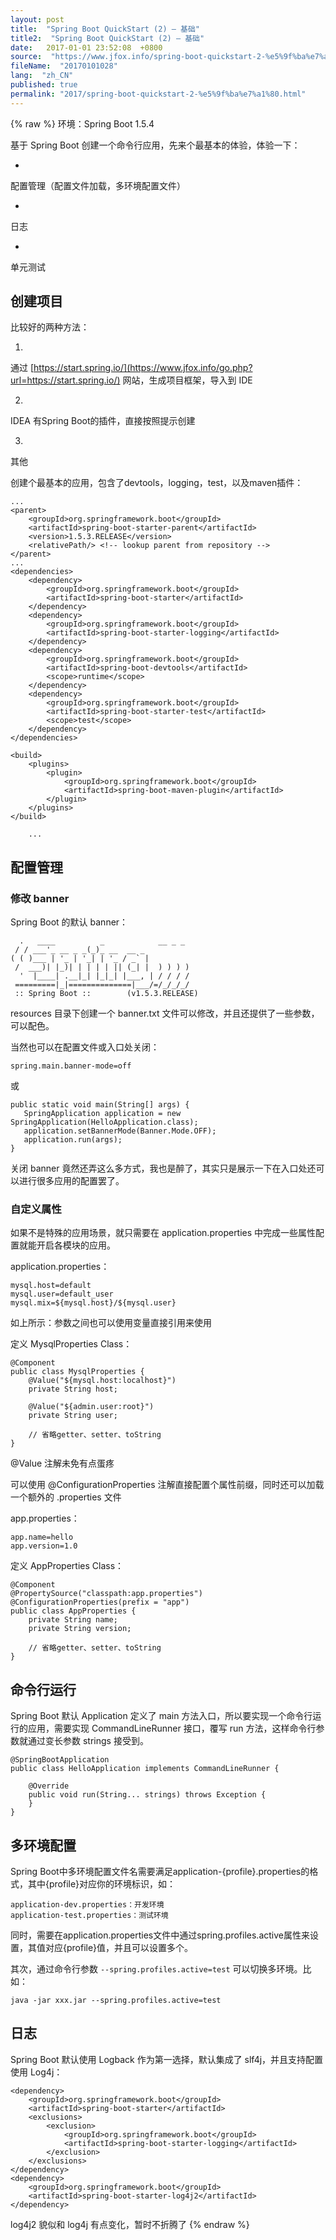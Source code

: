 ```yaml
---
layout: post
title:  "Spring Boot QuickStart (2) – 基础"
title2:  "Spring Boot QuickStart (2) – 基础"
date:   2017-01-01 23:52:08  +0800
source:  "https://www.jfox.info/spring-boot-quickstart-2-%e5%9f%ba%e7%a1%80.html"
fileName:  "20170101028"
lang:  "zh_CN"
published: true
permalink: "2017/spring-boot-quickstart-2-%e5%9f%ba%e7%a1%80.html"
---
```

{% raw %}
环境：Spring Boot 1.5.4

基于 Spring Boot 创建一个命令行应用，先来个最基本的体验，体验一下：

- 
配置管理（配置文件加载，多环境配置文件）

- 
日志

- 
单元测试

## 创建项目

比较好的两种方法：

1. 
通过 [https://start.spring.io/](https://www.jfox.info/go.php?url=https://start.spring.io/) 网站，生成项目框架，导入到 IDE

2. 
IDEA 有Spring Boot的插件，直接按照提示创建

3. 
其他

创建个最基本的应用，包含了devtools，logging，test，以及maven插件：

    ...
    <parent>
        <groupId>org.springframework.boot</groupId>
        <artifactId>spring-boot-starter-parent</artifactId>
        <version>1.5.3.RELEASE</version>
        <relativePath/> <!-- lookup parent from repository -->
    </parent>
    ...
    <dependencies>
        <dependency>
            <groupId>org.springframework.boot</groupId>
            <artifactId>spring-boot-starter</artifactId>
        </dependency>
        <dependency>
            <groupId>org.springframework.boot</groupId>
            <artifactId>spring-boot-starter-logging</artifactId>
        </dependency>
        <dependency>
            <groupId>org.springframework.boot</groupId>
            <artifactId>spring-boot-devtools</artifactId>
            <scope>runtime</scope>
        </dependency>
        <dependency>
            <groupId>org.springframework.boot</groupId>
            <artifactId>spring-boot-starter-test</artifactId>
            <scope>test</scope>
        </dependency>
    </dependencies>
    
    <build>
        <plugins>
            <plugin>
                <groupId>org.springframework.boot</groupId>
                <artifactId>spring-boot-maven-plugin</artifactId>
            </plugin>
        </plugins>
    </build>
        
        ...

## 配置管理

### 修改 banner

Spring Boot 的默认 banner：

      .   ____          _            __ _ _
     / / ___'_ __ _ _(_)_ __  __ _    
    ( ( )___ | '_ | '_| | '_ / _` |    
     /  ___)| |_)| | | | | || (_| |  ) ) ) )
      '  |____| .__|_| |_|_| |___, | / / / /
     =========|_|==============|___/=/_/_/_/
     :: Spring Boot ::        (v1.5.3.RELEASE)

resources 目录下创建一个 banner.txt 文件可以修改，并且还提供了一些参数，可以配色。

当然也可以在配置文件或入口处关闭：

    spring.main.banner-mode=off

或

    public static void main(String[] args) {
       SpringApplication application = new SpringApplication(HelloApplication.class);
       application.setBannerMode(Banner.Mode.OFF);
       application.run(args);
    }

关闭 banner 竟然还弄这么多方式，我也是醉了，其实只是展示一下在入口处还可以进行很多应用的配置罢了。

### 自定义属性

如果不是特殊的应用场景，就只需要在 application.properties 中完成一些属性配置就能开启各模块的应用。

application.properties：

    mysql.host=default
    mysql.user=default_user
    mysql.mix=${mysql.host}/${mysql.user}

如上所示：参数之间也可以使用变量直接引用来使用

定义 MysqlProperties Class：

    @Component
    public class MysqlProperties {
        @Value("${mysql.host:localhost}")
        private String host;
    
        @Value("${admin.user:root}")
        private String user;
        
        // 省略getter、setter、toString
    }    

@Value 注解未免有点蛋疼

可以使用 @ConfigurationProperties 注解直接配置个属性前缀，同时还可以加载一个额外的 .properties 文件

app.properties：

    app.name=hello
    app.version=1.0

定义 AppProperties Class：

    @Component
    @PropertySource("classpath:app.properties")
    @ConfigurationProperties(prefix = "app")
    public class AppProperties {
        private String name;
        private String version;
        
        // 省略getter、setter、toString
    }    

## 命令行运行

Spring Boot 默认 Application 定义了 main 方法入口，所以要实现一个命令行运行的应用，需要实现 CommandLineRunner 接口，覆写 run 方法，这样命令行参数就通过变长参数 strings 接受到。

    @SpringBootApplication
    public class HelloApplication implements CommandLineRunner {
    
        @Override
        public void run(String... strings) throws Exception {
        }
    }

## 多环境配置

Spring Boot中多环境配置文件名需要满足application-{profile}.properties的格式，其中{profile}对应你的环境标识，如：

    application-dev.properties：开发环境
    application-test.properties：测试环境

同时，需要在application.properties文件中通过spring.profiles.active属性来设置，其值对应{profile}值，并且可以设置多个。

其次，通过命令行参数 `--spring.profiles.active=test` 可以切换多环境。比如：

    java -jar xxx.jar --spring.profiles.active=test

## 日志

Spring Boot 默认使用 Logback 作为第一选择，默认集成了 slf4j，并且支持配置使用 Log4j：

    <dependency>
        <groupId>org.springframework.boot</groupId>
        <artifactId>spring-boot-starter</artifactId>
        <exclusions>
            <exclusion>
                <groupId>org.springframework.boot</groupId>
                <artifactId>spring-boot-starter-logging</artifactId>
            </exclusion>
        </exclusions>
    </dependency>
    <dependency>
        <groupId>org.springframework.boot</groupId>
        <artifactId>spring-boot-starter-log4j2</artifactId>
    </dependency>

log4j2 貌似和 log4j 有点变化，暂时不折腾了
{% endraw %}

